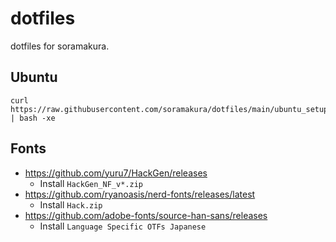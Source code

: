 # dotfiles
dotfiles for soramakura.

## Ubuntu
```
curl https://raw.githubusercontent.com/soramakura/dotfiles/main/ubuntu_setup.sh | bash -xe
```

## Fonts
- https://github.com/yuru7/HackGen/releases
  - Install `HackGen_NF_v*.zip`
- https://github.com/ryanoasis/nerd-fonts/releases/latest
  - Install `Hack.zip`
- https://github.com/adobe-fonts/source-han-sans/releases
  - Install `Language Specific OTFs Japanese`
